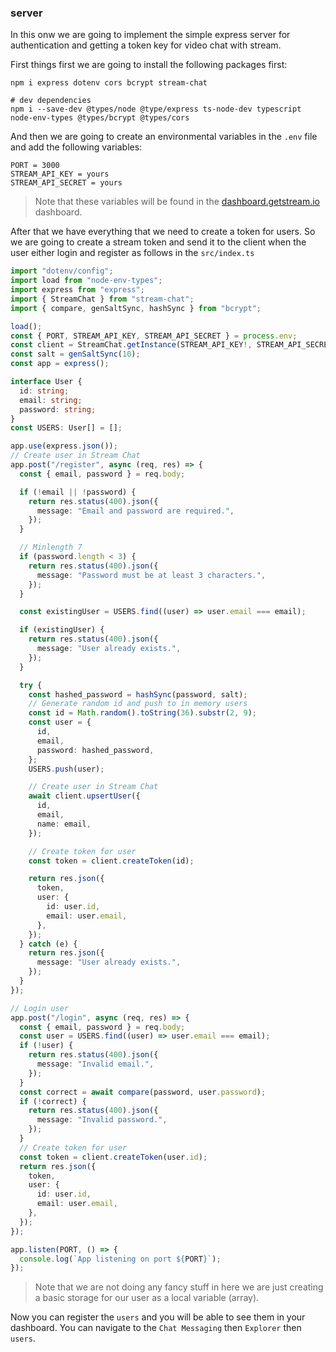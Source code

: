 ### server

In this onw we are going to implement the simple express server for authentication and getting a token key for video chat with stream.

First things first we are going to install the following packages first:

```shell
npm i express dotenv cors bcrypt stream-chat

# dev dependencies
npm i --save-dev @types/node @type/express ts-node-dev typescript node-env-types @types/bcrypt @types/cors

```

And then we are going to create an environmental variables in the `.env` file and add the following variables:

```shell
PORT = 3000
STREAM_API_KEY = yours
STREAM_API_SECRET = yours
```

> Note that these variables will be found in the [dashboard.getstream.io](https://dashboard.getstream.io/app/1324539/chat/overview) dashboard.

After that we have everything that we need to create a token for users. So we are going to create a stream token and send it to the client when the user either login and register as follows in the `src/index.ts`

```ts
import "dotenv/config";
import load from "node-env-types";
import express from "express";
import { StreamChat } from "stream-chat";
import { compare, genSaltSync, hashSync } from "bcrypt";

load();
const { PORT, STREAM_API_KEY, STREAM_API_SECRET } = process.env;
const client = StreamChat.getInstance(STREAM_API_KEY!, STREAM_API_SECRET);
const salt = genSaltSync(10);
const app = express();

interface User {
  id: string;
  email: string;
  password: string;
}
const USERS: User[] = [];

app.use(express.json());
// Create user in Stream Chat
app.post("/register", async (req, res) => {
  const { email, password } = req.body;

  if (!email || !password) {
    return res.status(400).json({
      message: "Email and password are required.",
    });
  }

  // Minlength 7
  if (password.length < 3) {
    return res.status(400).json({
      message: "Password must be at least 3 characters.",
    });
  }

  const existingUser = USERS.find((user) => user.email === email);

  if (existingUser) {
    return res.status(400).json({
      message: "User already exists.",
    });
  }

  try {
    const hashed_password = hashSync(password, salt);
    // Generate random id and push to in memory users
    const id = Math.random().toString(36).substr(2, 9);
    const user = {
      id,
      email,
      password: hashed_password,
    };
    USERS.push(user);

    // Create user in Stream Chat
    await client.upsertUser({
      id,
      email,
      name: email,
    });

    // Create token for user
    const token = client.createToken(id);

    return res.json({
      token,
      user: {
        id: user.id,
        email: user.email,
      },
    });
  } catch (e) {
    return res.json({
      message: "User already exists.",
    });
  }
});

// Login user
app.post("/login", async (req, res) => {
  const { email, password } = req.body;
  const user = USERS.find((user) => user.email === email);
  if (!user) {
    return res.status(400).json({
      message: "Invalid email.",
    });
  }
  const correct = await compare(password, user.password);
  if (!correct) {
    return res.status(400).json({
      message: "Invalid password.",
    });
  }
  // Create token for user
  const token = client.createToken(user.id);
  return res.json({
    token,
    user: {
      id: user.id,
      email: user.email,
    },
  });
});

app.listen(PORT, () => {
  console.log(`App listening on port ${PORT}`);
});
```

> Note that we are not doing any fancy stuff in here we are just creating a basic storage for our user as a local variable (array).

Now you can register the `users` and you will be able to see them in your dashboard. You can navigate to the `Chat Messaging` then `Explorer` then `users`.
